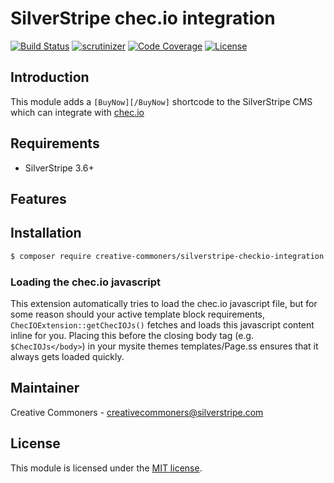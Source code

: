 # SilverStripe chec.io integration

[![Build Status](https://scrutinizer-ci.com/g/creative-commoners/silverstripe-checkio-integration/badges/build.png?b=master)](https://scrutinizer-ci.com/g/creative-commoners/silverstripe-checkio-integration/build-status/master)
[![scrutinizer](https://scrutinizer-ci.com/g/creative-commoners/silverstripe-checkio-integration/badges/quality-score.png?b=master)](https://scrutinizer-ci.com/g/creative-commoners/silverstripe-checkio-integration/)
[![Code Coverage](https://codecov.io/gh/creative-commoners/silverstripe-checkio-integration/branch/master/graph/badge.svg)](https://codecov.io/gh/creative-commoners/silverstripe-checkio-integration)
[![License](http://img.shields.io/packagist/l/creative-commoners/silverstripe-checkio-integration.svg?style=flat-square)](LICENSE.md)

## Introduction

This module adds a `[BuyNow][/BuyNow]` shortcode to the SilverStripe CMS which can integrate with [chec.io](https://chec.io)

## Requirements

 * SilverStripe 3.6+

## Features


## Installation

 ```sh
 $ composer require creative-commoners/silverstripe-checkio-integration
 ```
 
 ### Loading the chec.io javascript
 
 This extension automatically tries to load the chec.io javascript file, but for some reason should your active template block requirements, `ChecIOExtension::getChecIOJs()` fetches and loads this 
 javascript content inline for you. Placing this before the closing body tag (e.g. `$ChecIOJs</body>`) in your mysite themes templates/Page.ss ensures that it always
 gets loaded quickly.

## Maintainer

Creative Commoners - creativecommoners@silverstripe.com

## License

This module is licensed under the [MIT license](LICENSE).
